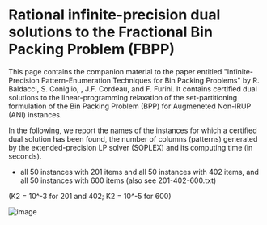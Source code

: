 # Rational infinite-precision dual solutions to the Fractional Bin Packing Problem (FBPP)

This page contains the companion material to the paper entitled "Infinite-Precision Pattern-Enumeration Techniques for Bin Packing Problems" by R. Baldacci, S. Coniglio, , J.F. Cordeau, and F. Furini. It contains certified dual solutions to the linear-programming relaxation of the set-partitioning formulation of the Bin Packing Problem (BPP) for Augmeneted Non-IRUP (ANI) instances.

In the following, we report the names of the instances for which a certified dual solution has been found, the number of columns (patterns) generated by the extended-precision LP solver (SOPLEX) and its computing time  (in seconds).

- all 50 instances with 201 items and all 50 instances with 402 items, and all 50 instances with 600 items (also see 201-402-600.txt)

(K2 = 10^-3 for 201 and 402; K2 = 10^-5 for 600)

![image](https://user-images.githubusercontent.com/33290924/123688584-18c9f400-d84a-11eb-8eea-68c957b736a4.png)




